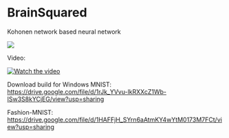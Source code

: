 # BrainSquared

Kohonen network based neural network

![](https://github.com/BelkinAndrey/BrainSquared/blob/main/Net_3.gif)

Video:

[![Watch the video](https://img.youtube.com/vi/D4SdCz4x_fE/hqdefault.jpg)](https://youtu.be/D4SdCz4x_fE)

Download build for Windows
MNIST:
https://drive.google.com/file/d/1rJk_YVvu-lkRXXcZ1Wb-ISw3S8kYCjEG/view?usp=sharing

Fashion-MNIST:
https://drive.google.com/file/d/1HAFFjH_SYrn6aAtmKY4wYtM0173M7FCt/view?usp=sharing

